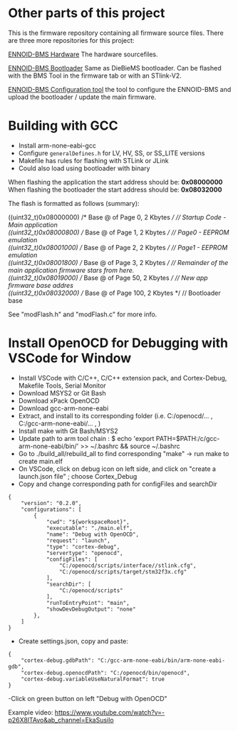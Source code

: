 # Other parts of this project

This is the firmware repository containing all firmware source files. There are three more repositories for this project:

[ENNOID-BMS Hardware](https://github.com/EnnoidMe/ENNOID-BMS) The hardware sourcefiles.

[ENNOID-BMS Bootloader](https://github.com/EnnoidMe/DieBieMS-Bootloader) Same as DieBieMS bootloader. Can be flashed with the BMS Tool in the firmware tab or with an STlink-V2. 

[ENNOID-BMS Configuration tool](https://github.com/EnnoidMe/ENNOID-BMS-Tool) the tool to configure the ENNOID-BMS and upload the bootloader / update the main firmware.


# Building with GCC

- Install arm-none-eabi-gcc
- Configure `generalDefines.h` for LV, HV, SS, or SS_LITE versions
- Makefile has rules for flashing with STLink or JLink
- Could also load using bootloader with binary

When flashing the application the start address should be: <b>0x08000000</b>
When flashing the bootloader the start address should be: <b>0x08032000</b>

The flash is formatted as follows (summary):

((uint32_t)0x08000000) /* Base @ of Page 0, 2 Kbytes */  // Startup Code - Main application<br>
((uint32_t)0x08000800) /* Base @ of Page 1, 2 Kbytes */  // Page0 - EEPROM emulation<br>
((uint32_t)0x08001000) /* Base @ of Page 2, 2 Kbytes */  // Page1 - EEPROM emulation<br>
((uint32_t)0x08001800) /* Base @ of Page 3, 2 Kbytes */  // Remainder of the main application firmware stars from here.<br>
((uint32_t)0x08019000) /* Base @ of Page 50, 2 Kbytes */  // New app firmware base addres<br>
((uint32_t)0x08032000) /* Base @ of Page 100, 2 Kbytes */  // Bootloader base<br>

See "modFlash.h" and "modFlash.c" for more info.

# Install OpenOCD for Debugging with VSCode for Window
- Install VSCode with C/C++, C/C++ extension pack, and Cortex-Debug, Makefile Tools, Serial Monitor
- Download MSYS2 or Git Bash
- Download xPack OpenOCD 
- Download gcc-arm-none-eabi 
- Extract, and install to its corresponding folder (i.e. C:/openocd/... , C:/gcc-arm-none-eabi/... , )
- Install make with Git Bash/MSYS2
- Update path to arm tool chain : $ echo 'export PATH=$PATH:/c/gcc-arm-none-eabi/bin/' >> ~/.bashrc && source ~/.bashrc
- Go to ./build_all/rebuild_all to find corresponding "make" -> run make to create main.elf 
- On VSCode, click on debug icon on left side, and click on "create a launch.json file" ; choose Cortex_Debug
- Copy and change corresponding path for configFiles and searchDir
````
{
    "version": "0.2.0",
    "configurations": [
        {
            "cwd": "${workspaceRoot}",
            "executable": "./main.elf",
            "name": "Debug with OpenOCD",
            "request": "launch",
            "type": "cortex-debug",
            "servertype": "openocd",
            "configFiles": [
                "C:/openocd/scripts/interface//stlink.cfg",
                "C:/openocd/scripts/target/stm32f3x.cfg"
            ],
            "searchDir": [
                "C:/openocd/scripts"
            ],
            "runToEntryPoint": "main",
            "showDevDebugOutput": "none"
        },
    ]
}
````

- Create settings.json, copy and paste: 
````
{
    "cortex-debug.gdbPath": "C:/gcc-arm-none-eabi/bin/arm-none-eabi-gdb",
    "cortex-debug.openocdPath": "C:/openocd/bin/openocd",
    "cortex-debug.variableUseNaturalFormat": true
}
````

-Click on green button on left "Debug with OpenOCD"

Example video: https://www.youtube.com/watch?v=-p26X8lTAvo&ab_channel=EkaSusilo 